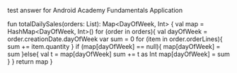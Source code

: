 test answer for Android Academy Fundamentals Application

fun totalDailySales(orders: List<Order>): Map<DayOfWeek, Int> {
            val map = HashMap<DayOfWeek, Int>()
            for (order in orders){
                val dayOfWeek = order.creationDate.dayOfWeek
                var sum = 0
                for (item in order.orderLines){
                    sum += item.quantity
                }
                if (map[dayOfWeek] == null){
                    map[dayOfWeek] = sum
                }else{
                    val t = map[dayOfWeek]
                    sum += t as Int
                    map[dayOfWeek] = sum
                }
            }
            return map
        }
